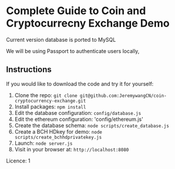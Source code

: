 # Complete Guide to Coin and Cryptocurrecny Exchange Demo


Current version database is ported to MySQL

We will be using Passport to authenticate users locally, 

## Instructions

If you would like to download the code and try it for yourself:

1. Clone the repo: `git clone git@github.com:JeremywangCN/coin-cryptocurrency-exchange.git`
1. Install packages: `npm install`
1. Edit the database configuration: `config/database.js`
1. Edit the ethereum configuration: 'config/ethereum.js'
1. Create the database schema: `node scripts/create_database.js`
1. Create a BCH HDkey for demo: `node scripts/create_bchhdprivatekey.js`
1. Launch: `node server.js`
1. Visit in your browser at: `http://localhost:8080`

Licence: 1
